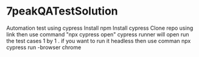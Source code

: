 # 7peakQATestSolution
Automation test using cypress
Install npm 
Install cypress 
Clone repo using link 
then use command "npx cypress open" cypress runner will open 
run the test cases 1 by 1 .
if you want to run it headless then use comman npx cypress run -browser chrome 
